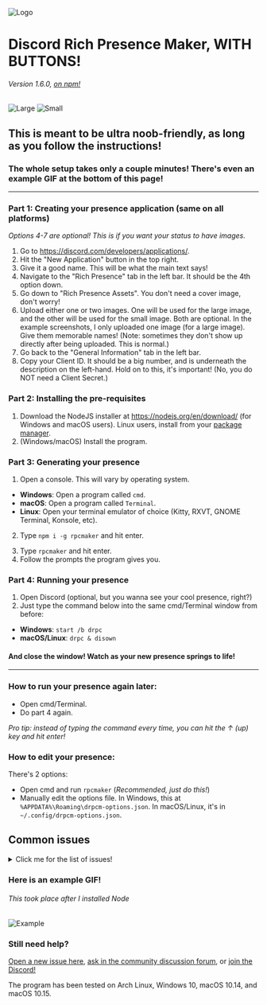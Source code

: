 ![Logo](https://cdn.discordapp.com/attachments/802218008574820393/803422081105526804/image3.png)
# Discord Rich Presence Maker, WITH BUTTONS!
###### Version 1.6.0, [on npm!](https://www.npmjs.com/rpcmaker)


![Large](https://cdn.discordapp.com/attachments/671117418189422594/803419758287519754/scrot.png)
![Small](https://cdn.discordapp.com/attachments/671117418189422594/803419819293540385/scrot.png)

## This is meant to be ultra noob-friendly, as long as you follow the instructions!

### The whole setup takes only a couple minutes! There's even an example GIF at the bottom of this page!
---
### Part 1: Creating your presence application (same on all platforms)
*Options 4-7 are optional! This is if you want your status to have images.*
1. Go to https://discord.com/developers/applications/.
2. Hit the "New Application" button in the top right.
3. Give it a good name. This will be what the main text says!
4. Navigate to the "Rich Presence" tab in the left bar. It should be the 4th option down.
5. Go down to "Rich Presence Assets". You don't need a cover image, don't worry!
6. Upload either one or two images. One will be used for the large image, and the other will be used for the small image. Both are optional. In the example screenshots, I only uploaded one image (for a large image). Give them memorable names! (Note: sometimes they don't show up directly after being uploaded. This is normal.)
7. Go back to the "General Information" tab in the left bar. 
8. Copy your Client ID. It should be a big number, and is underneath the description on the left-hand. Hold on to this, it's important! (No, you do NOT need a Client Secret.)

### Part 2: Installing the pre-requisites

1. Download the NodeJS installer at https://nodejs.org/en/download/ (for Windows and macOS users). Linux users, install from your [package manager](https://nodejs.org/en/download/package-manager/).
2. (Windows/macOS) Install the program.

### Part 3: Generating your presence

1. Open a console. This will vary by operating system. 
- **Windows**: Open a program called `cmd`. 
- **macOS**: Open a program called `Terminal`.
- **Linux**: Open your terminal emulator of choice (Kitty, RXVT, GNOME Terminal, Konsole, etc).
2. Type `npm i -g rpcmaker` and hit enter. 
<!-- (Arch Linux users can also `yay -S rpcmaker`) -->
3. Type `rpcmaker` and hit enter.
4. Follow the prompts the program gives you.

### Part 4: Running your presence
1. Open Discord (optional, but you wanna see your cool presence, right?)
2. Just type the command below into the same cmd/Terminal window from before:
- **Windows**: `start /b drpc`
- **macOS/Linux**: `drpc & disown`

#### And close the window! Watch as your new presence springs to life!
---
### How to run your presence again later:
- Open cmd/Terminal.
- Do part 4 again. 

*Pro tip: instead of typing the command every time, you can hit the ↑ (up) key and hit enter!*

### How to edit your presence:
There's 2 options:
- Open cmd and run `rpcmaker` (*Recommended, just do this!*)
- Manually edit the options file. In Windows, this at `%APPDATA%\Roaming\drpcm-options.json`. In macOS/Linux, it's in `~/.config/drpcm-options.json`.

## Common issues

<details>
    <summary markdown="span">Click me for the  list of issues!</summary>

### My buttons aren't working!
Discord doesn't let you click your own buttons. However, everyone else can. This is a limitation with Discord.

### I can't install the npm packages!
- Make sure you're using the LTS release of Node.js
- Try reinstalling node, making sure npm is included.
- Try `npm r -g rpcmaker`, then `npm i -g node-gyp`, then `npm i -g rpcmaker`.
- macOS specific: If you upgraded your macOS from any version below 10.15 to 10.15 or 11, this will fix it:
  - `sudo rm -rf /Library/Developer/CommandLineTools`
  - [Download and install this](https://download.developer.apple.com/Developer_Tools/Command_Line_Tools_for_Xcode_11.5/Command_Line_Tools_for_Xcode_11.5.dmg) (you will need an Apple ID)
  - `npm r -g rpcmaker`, then `npm i -g node-gyp`, then `npm i -g rpcmaker`.
- Windows specific (note: this may take a while and will restart your PC. Only do this as a last resort.):
  - `npm r -g rpcmaker`, `npm i -g --production windows-build-tools --vs2015` 
  - After restart, open up cmd again and type `npm i -g rpcmaker`
  
### I can't see the presence!
Make sure you are not invisible/offline. If you ARE online/idle/dnd...
- Make sure you don't have another program taking up a presence slot.
- Try running the last command again

### The image(s) aren't showing!
If you just put them in, *sometimes* Discord takes a minute or so to cache them properly.

### I'm on mobile, what do I do?
As of right now, there's no way to do this through a mobile device. Sorry!

</details>

### Here is an example GIF!
###### This took place after I installed Node
![Example](https://cdn.discordapp.com/attachments/671117418189422594/803356843577049148/demo.gif)

### Still need help?
[Open a new issue here](https://github.com/ThatOneCalculator/DiscordRPCMaker/issues), [ask in the community discussion forum](https://github.com/ThatOneCalculator/DiscordRPCMaker/discussions), or [join the Discord!](https://discord.com/invite/mG94DqX)

The program has been tested on Arch Linux, Windows 10, macOS 10.14, and macOS 10.15. 
